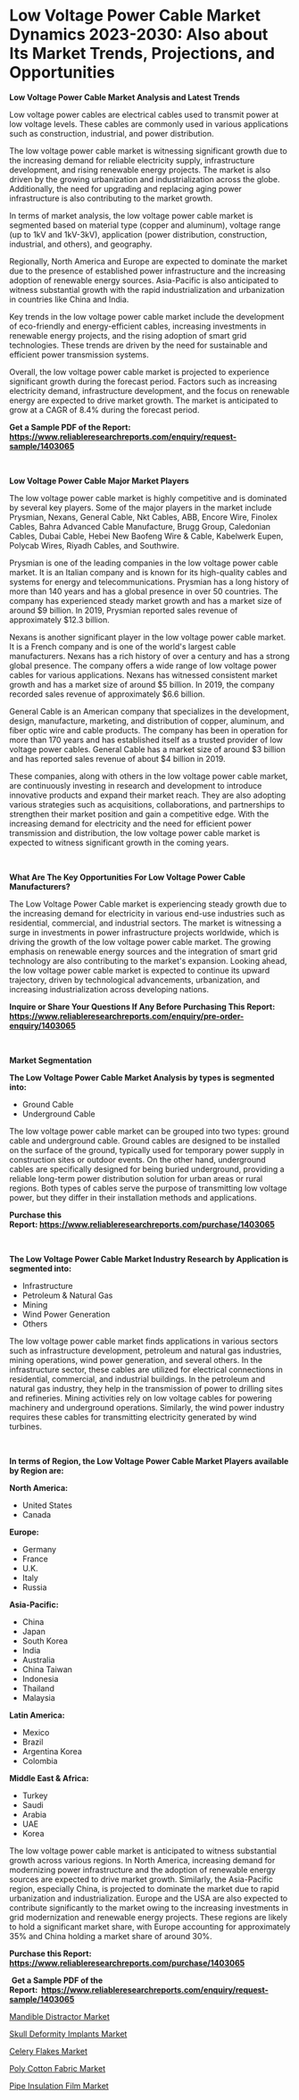<p><h1>Low Voltage Power Cable Market Dynamics 2023-2030: Also about Its Market Trends, Projections, and Opportunities</h1></p><p><strong>Low Voltage Power Cable Market Analysis and Latest Trends</strong></p>
<p><p>Low voltage power cables are electrical cables used to transmit power at low voltage levels. These cables are commonly used in various applications such as construction, industrial, and power distribution.</p><p>The low voltage power cable market is witnessing significant growth due to the increasing demand for reliable electricity supply, infrastructure development, and rising renewable energy projects. The market is also driven by the growing urbanization and industrialization across the globe. Additionally, the need for upgrading and replacing aging power infrastructure is also contributing to the market growth.</p><p>In terms of market analysis, the low voltage power cable market is segmented based on material type (copper and aluminum), voltage range (up to 1kV and 1kV-3kV), application (power distribution, construction, industrial, and others), and geography.</p><p>Regionally, North America and Europe are expected to dominate the market due to the presence of established power infrastructure and the increasing adoption of renewable energy sources. Asia-Pacific is also anticipated to witness substantial growth with the rapid industrialization and urbanization in countries like China and India.</p><p>Key trends in the low voltage power cable market include the development of eco-friendly and energy-efficient cables, increasing investments in renewable energy projects, and the rising adoption of smart grid technologies. These trends are driven by the need for sustainable and efficient power transmission systems.</p><p>Overall, the low voltage power cable market is projected to experience significant growth during the forecast period. Factors such as increasing electricity demand, infrastructure development, and the focus on renewable energy are expected to drive market growth. The market is anticipated to grow at a CAGR of 8.4% during the forecast period.</p></p>
<p><strong>Get a Sample PDF of the Report:&nbsp; <a href="https://www.reliableresearchreports.com/enquiry/request-sample/1403065">https://www.reliableresearchreports.com/enquiry/request-sample/1403065</a></strong></p>
<p>&nbsp;</p>
<p><strong>Low Voltage Power Cable Major Market Players</strong></p>
<p><p>The low voltage power cable market is highly competitive and is dominated by several key players. Some of the major players in the market include Prysmian, Nexans, General Cable, Nkt Cables, ABB, Encore Wire, Finolex Cables, Bahra Advanced Cable Manufacture, Brugg Group, Caledonian Cables, Dubai Cable, Hebei New Baofeng Wire & Cable, Kabelwerk Eupen, Polycab Wires, Riyadh Cables, and Southwire.</p><p>Prysmian is one of the leading companies in the low voltage power cable market. It is an Italian company and is known for its high-quality cables and systems for energy and telecommunications. Prysmian has a long history of more than 140 years and has a global presence in over 50 countries. The company has experienced steady market growth and has a market size of around $9 billion. In 2019, Prysmian reported sales revenue of approximately $12.3 billion.</p><p>Nexans is another significant player in the low voltage power cable market. It is a French company and is one of the world's largest cable manufacturers. Nexans has a rich history of over a century and has a strong global presence. The company offers a wide range of low voltage power cables for various applications. Nexans has witnessed consistent market growth and has a market size of around $5 billion. In 2019, the company recorded sales revenue of approximately $6.6 billion.</p><p>General Cable is an American company that specializes in the development, design, manufacture, marketing, and distribution of copper, aluminum, and fiber optic wire and cable products. The company has been in operation for more than 170 years and has established itself as a trusted provider of low voltage power cables. General Cable has a market size of around $3 billion and has reported sales revenue of about $4 billion in 2019.</p><p>These companies, along with others in the low voltage power cable market, are continuously investing in research and development to introduce innovative products and expand their market reach. They are also adopting various strategies such as acquisitions, collaborations, and partnerships to strengthen their market position and gain a competitive edge. With the increasing demand for electricity and the need for efficient power transmission and distribution, the low voltage power cable market is expected to witness significant growth in the coming years.</p></p>
<p>&nbsp;</p>
<p><strong>What Are The Key Opportunities For Low Voltage Power Cable Manufacturers?</strong></p>
<p><p>The Low Voltage Power Cable market is experiencing steady growth due to the increasing demand for electricity in various end-use industries such as residential, commercial, and industrial sectors. The market is witnessing a surge in investments in power infrastructure projects worldwide, which is driving the growth of the low voltage power cable market. The growing emphasis on renewable energy sources and the integration of smart grid technology are also contributing to the market's expansion. Looking ahead, the low voltage power cable market is expected to continue its upward trajectory, driven by technological advancements, urbanization, and increasing industrialization across developing nations.</p></p>
<p><strong>Inquire or Share Your Questions If Any Before Purchasing This Report: <a href="https://www.reliableresearchreports.com/enquiry/pre-order-enquiry/1403065">https://www.reliableresearchreports.com/enquiry/pre-order-enquiry/1403065</a></strong></p>
<p>&nbsp;</p>
<p><strong>Market Segmentation</strong></p>
<p><strong>The Low Voltage Power Cable Market Analysis by types is segmented into:</strong></p>
<p><ul><li>Ground Cable</li><li>Underground Cable</li></ul></p>
<p><p>The low voltage power cable market can be grouped into two types: ground cable and underground cable. Ground cables are designed to be installed on the surface of the ground, typically used for temporary power supply in construction sites or outdoor events. On the other hand, underground cables are specifically designed for being buried underground, providing a reliable long-term power distribution solution for urban areas or rural regions. Both types of cables serve the purpose of transmitting low voltage power, but they differ in their installation methods and applications.</p></p>
<p><strong>Purchase this Report:&nbsp;<a href="https://www.reliableresearchreports.com/purchase/1403065">https://www.reliableresearchreports.com/purchase/1403065</a></strong></p>
<p>&nbsp;</p>
<p><strong>The Low Voltage Power Cable Market Industry Research by Application is segmented into:</strong></p>
<p><ul><li>Infrastructure</li><li>Petroleum & Natural Gas</li><li>Mining</li><li>Wind Power Generation</li><li>Others</li></ul></p>
<p><p>The low voltage power cable market finds applications in various sectors such as infrastructure development, petroleum and natural gas industries, mining operations, wind power generation, and several others. In the infrastructure sector, these cables are utilized for electrical connections in residential, commercial, and industrial buildings. In the petroleum and natural gas industry, they help in the transmission of power to drilling sites and refineries. Mining activities rely on low voltage cables for powering machinery and underground operations. Similarly, the wind power industry requires these cables for transmitting electricity generated by wind turbines.</p></p>
<p>&nbsp;</p>
<p><strong>In terms of Region, the Low Voltage Power Cable Market Players available by Region are:</strong></p>
<p>
    <p> <strong> North America: </strong>
        <ul>
            <li>United States</li>
            <li>Canada</li>
        </ul>
        </p> 
    <p> <strong> Europe: </strong>
        <ul>
            <li>Germany</li>
            <li>France</li>
            <li>U.K.</li>
            <li>Italy</li>
            <li>Russia</li>
        </ul>
        </p> 
    <p> <strong> Asia-Pacific: </strong>
        <ul>
            <li>China</li>
            <li>Japan</li>
            <li>South Korea</li>
            <li>India</li>
            <li>Australia</li>
            <li>China Taiwan</li>
            <li>Indonesia</li>
            <li>Thailand</li>
            <li>Malaysia</li>
        </ul>
        </p> 
    <p> <strong> Latin America: </strong>
        <ul>
            <li>Mexico</li>
            <li>Brazil</li>
            <li>Argentina Korea</li>
            <li>Colombia</li>
        </ul>
        </p> 
    <p> <strong> Middle East & Africa: </strong>
        <ul>
            <li>Turkey</li>
            <li>Saudi</li>
            <li>Arabia</li>
            <li>UAE</li>
            <li>Korea</li>
        </ul>
    </p>
    </p>
<p><p>The low voltage power cable market is anticipated to witness substantial growth across various regions. In North America, increasing demand for modernizing power infrastructure and the adoption of renewable energy sources are expected to drive market growth. Similarly, the Asia-Pacific region, especially China, is projected to dominate the market due to rapid urbanization and industrialization. Europe and the USA are also expected to contribute significantly to the market owing to the increasing investments in grid modernization and renewable energy projects. These regions are likely to hold a significant market share, with Europe accounting for approximately 35% and China holding a market share of around 30%.</p></p>
<p><strong>Purchase this Report: <a href="https://www.reliableresearchreports.com/purchase/1403065">https://www.reliableresearchreports.com/purchase/1403065</a></strong></p>
<p>&nbsp;<strong>Get a Sample PDF of the Report:&nbsp;&nbsp;<a href="https://www.reliableresearchreports.com/enquiry/request-sample/1403065">https://www.reliableresearchreports.com/enquiry/request-sample/1403065</a></strong></p>
<p><strong></strong></p>
<p><p><a href="https://medium.com/@aniket.reportprime23/mandible-distractor-market-analysis-its-cagr-market-segmentation-and-global-industry-overview-375b6f9d853b">Mandible Distractor Market</a></p><p><a href="https://medium.com/@shivangi.reportprime/skull-deformity-implants-market-the-key-to-successful-business-strategy-forecast-till-2030-376727cb69a0">Skull Deformity Implants Market</a></p><p><a href="https://github.com/RoccoManning/Market-Research-Report-List-2/blob/main/celery-flakes-market.md">Celery Flakes Market</a></p><p><a href="https://medium.com/@krithi.reportprime/poly-cotton-fabric-market-size-reveals-the-best-marketing-channels-in-global-industry-92624bb123d5">Poly Cotton Fabric Market</a></p><p><a href="https://medium.com/@sheetal.reportprime/pipe-insulation-film-nbsp-market-focuses-on-market-share-size-and-projected-forecast-till-2030-621196c49056">Pipe Insulation Film Market</a></p></p>